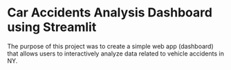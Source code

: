 # Car Accidents Analysis Dashboard using Streamlit

The purpose of this project was to create a simple web app (dashboard) that allows users to interactively analyze data 
related to vehicle accidents in NY.